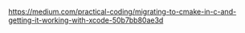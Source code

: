 https://medium.com/practical-coding/migrating-to-cmake-in-c-and-getting-it-working-with-xcode-50b7bb80ae3d
